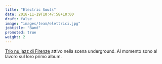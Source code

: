 ```yaml
---
title: "Electric Souls"
date: 2018-11-19T10:47:58+10:00
draft: false
image: "images/team/elettrici.jpg"
jobtitle: "Band"
promoted: true
weight: 2
---
```


[Trio nu jazz di Firenze](https://open.spotify.com/artist/7z0FnbpzdIwwPi7hRWBlzt?si=RkRnv7EJS8m8xGpDKNYgOw) attivo nella scena underground. Al momento sono al lavoro sul loro primo album.